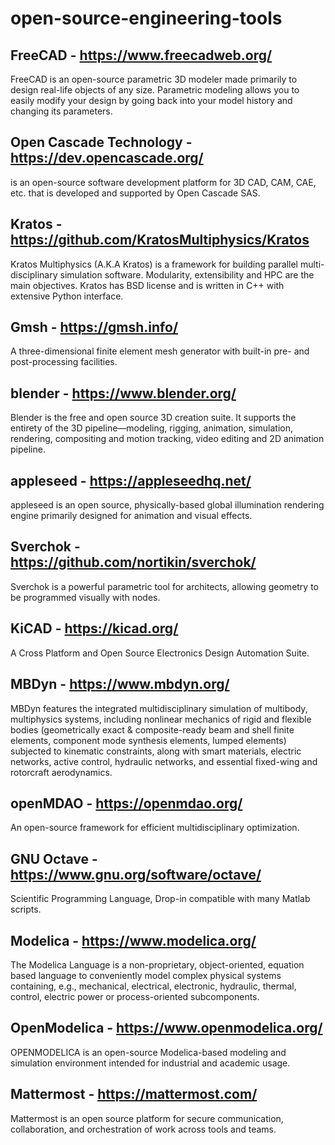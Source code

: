 # open-source-engineering-tools

## FreeCAD - https://www.freecadweb.org/
FreeCAD is an open-source parametric 3D modeler made primarily to design real-life objects of any size. Parametric modeling allows you to easily modify your design by going back into your model history and changing its parameters.   

## Open Cascade Technology - https://dev.opencascade.org/
is an open-source software development platform for 3D CAD, CAM, CAE, etc. that is developed and supported by Open Cascade SAS.

## Kratos - https://github.com/KratosMultiphysics/Kratos
Kratos Multiphysics (A.K.A Kratos) is a framework for building parallel multi-disciplinary simulation software. Modularity, extensibility and HPC are the main objectives. Kratos has BSD license and is written in C++ with extensive Python interface.

## Gmsh - https://gmsh.info/
A three-dimensional finite element mesh generator with built-in pre- and post-processing facilities.

## blender - https://www.blender.org/
Blender is the free and open source 3D creation suite. It supports the entirety of the 3D pipeline—modeling, rigging, animation, simulation, rendering, compositing and motion tracking, video editing and 2D animation pipeline.

## appleseed - https://appleseedhq.net/
appleseed is an open source, physically-based global illumination rendering engine primarily designed for animation and visual effects.

## Sverchok - https://github.com/nortikin/sverchok/
Sverchok is a powerful parametric tool for architects, allowing geometry to be programmed visually with nodes.   

## KiCAD - https://kicad.org/
A Cross Platform and Open Source Electronics Design Automation Suite.  

## MBDyn - https://www.mbdyn.org/
MBDyn features the integrated multidisciplinary simulation of multibody, multiphysics systems, including nonlinear mechanics of rigid and flexible bodies (geometrically exact & composite-ready beam and shell finite elements, component mode synthesis elements, lumped elements) subjected to kinematic constraints, along with smart materials, electric networks, active control, hydraulic networks, and essential fixed-wing and rotorcraft aerodynamics.   

## openMDAO - https://openmdao.org/
An open-source framework for efficient multidisciplinary optimization.

## GNU Octave - https://www.gnu.org/software/octave/
Scientific Programming Language, Drop-in compatible with many Matlab scripts.

## Modelica - https://www.modelica.org/
The Modelica Language is a non-proprietary, object-oriented, equation based language to conveniently model complex physical systems containing, e.g., mechanical, electrical, electronic, hydraulic, thermal, control, electric power or process-oriented subcomponents.   

## OpenModelica - https://www.openmodelica.org/
OPENMODELICA is an open-source Modelica-based modeling and simulation environment intended for industrial and academic usage.

## Mattermost - https://mattermost.com/
Mattermost is an open source platform for secure communication, collaboration, and orchestration of work across tools and teams.
